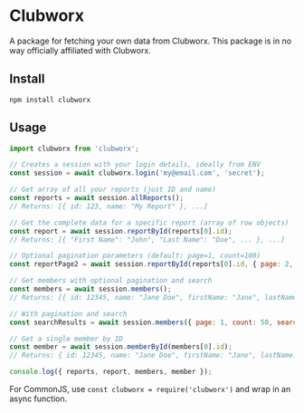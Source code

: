 # Clubworx

A package for fetching your own data from Clubworx. This package is in no way officially affiliated with Clubworx.

## Install

`npm install clubworx`

## Usage

```js
import clubworx from 'clubworx';

// Creates a session with your login details, ideally from ENV
const session = await clubworx.login('my@email.com', 'secret');

// Get array of all your reports (just ID and name)
const reports = await session.allReports();
// Returns: [{ id: 123, name: "My Report" }, ...]

// Get the complete data for a specific report (array of row objects)
const report = await session.reportById(reports[0].id);
// Returns: [{ "First Name": "John", "Last Name": "Doe", ... }, ...]

// Optional pagination parameters (default: page=1, count=100)
const reportPage2 = await session.reportById(reports[0].id, { page: 2, count: 50 });

// Get members with optional pagination and search
const members = await session.members();
// Returns: [{ id: 12345, name: "Jane Doe", firstName: "Jane", lastName: "Doe", ... }, ...]

// With pagination and search
const searchResults = await session.members({ page: 1, count: 50, search: 'Smith' });

// Get a single member by ID
const member = await session.memberById(members[0].id);
// Returns: { id: 12345, name: "Jane Doe", firstName: "Jane", lastName: "Doe", ... }

console.log({ reports, report, members, member });
```

For CommonJS, use `const clubworx = require('clubworx')` and wrap in an async function.